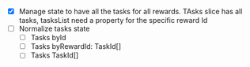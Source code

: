 -   [x] Manage state to have all the tasks for all rewards. TAsks slice has all tasks, tasksList need a property for the specific reward Id
-   [ ] Normalize tasks state
    -   [ ] Tasks byId
    -   [ ] Tasks byRewardId: TaskId[]
    -   [ ] Tasks TaskId[]
